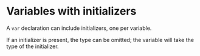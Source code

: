 # Variables with initializers

A `var` declaration can include initializers, one per variable.

If an initializer is present, the type can be omitted; the variable will take the type of the initializer.